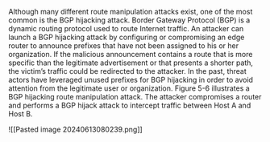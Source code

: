 Although many different route manipulation attacks exist, one of the most common is the BGP hijacking attack. Border Gateway Protocol (BGP) is a dynamic routing protocol used to route Internet traffic. An attacker can launch a BGP hijacking attack by configuring or compromising an edge router to announce prefixes that have not been assigned to his or her organization. If the malicious announcement contains a route that is more specific than the legitimate advertisement or that presents a shorter path, the victim’s traffic could be redirected to the attacker. In the past, threat actors have leveraged unused prefixes for BGP hijacking in order to avoid attention from the legitimate user or organization. Figure 5-6 illustrates a BGP hijacking route manipulation attack. The attacker compromises a router and performs a BGP hijack attack to intercept traffic between Host A and Host B.

![[Pasted image 20240613080239.png]]

